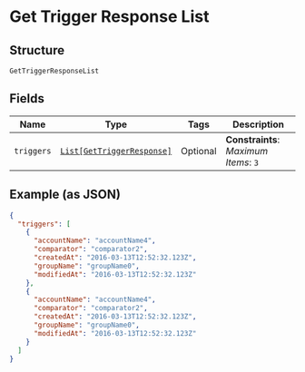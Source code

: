 
# Get Trigger Response List

## Structure

`GetTriggerResponseList`

## Fields

| Name | Type | Tags | Description |
|  --- | --- | --- | --- |
| `triggers` | [`List[GetTriggerResponse]`](../../doc/models/get-trigger-response.md) | Optional | **Constraints**: *Maximum Items*: `3` |

## Example (as JSON)

```json
{
  "triggers": [
    {
      "accountName": "accountName4",
      "comparator": "comparator2",
      "createdAt": "2016-03-13T12:52:32.123Z",
      "groupName": "groupName0",
      "modifiedAt": "2016-03-13T12:52:32.123Z"
    },
    {
      "accountName": "accountName4",
      "comparator": "comparator2",
      "createdAt": "2016-03-13T12:52:32.123Z",
      "groupName": "groupName0",
      "modifiedAt": "2016-03-13T12:52:32.123Z"
    }
  ]
}
```

